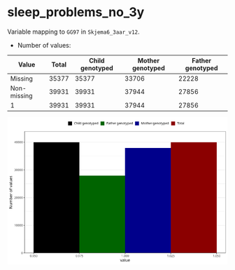 # sleep_problems_no_3y
Variable mapping to `GG97` in `Skjema6_3aar_v12`.
- Number of values:

| Value | Total | Child genotyped | Mother genotyped | Father genotyped |
| ----- | ----- | --------------- | ---------------- | ---------------- |
| Missing | 35377 | 35377 | 33706 | 22228 |
| Non-missing | 39931 | 39931 | 37944 | 27856 |
| 1 | 39931 | 39931 | 37944 | 27856 |



![](sleep_problems_no_3y_n.png)



